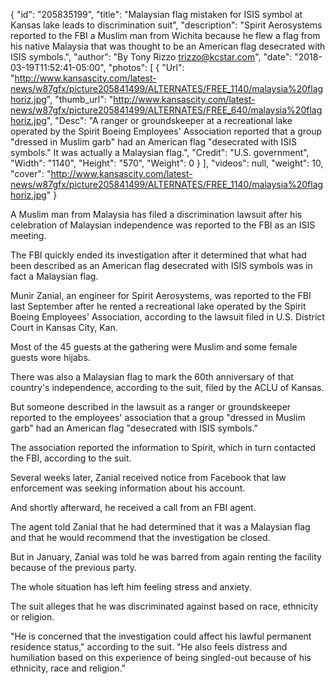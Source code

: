 {
  "id": "205835199",
  "title": "Malaysian flag mistaken for ISIS symbol at Kansas lake leads to discrimination suit",
  "description": "Spirit Aerosystems reported to the FBI a Muslim man from Wichita because he flew a flag from his native Malaysia that was thought to be an American flag desecrated with ISIS symbols.",
  "author": "By Tony Rizzo trizzo@kcstar.com",
  "date": "2018-03-19T11:52:41-05:00",
  "photos": [
    {
      "Url": "http://www.kansascity.com/latest-news/w87gfx/picture205841499/ALTERNATES/FREE_1140/malaysia%20flaghoriz.jpg",
      "thumb_url": "http://www.kansascity.com/latest-news/w87gfx/picture205841499/ALTERNATES/FREE_640/malaysia%20flaghoriz.jpg",
      "Desc": "A ranger or groundskeeper at a recreational lake operated by the Spirit Boeing Employees' Association reported that a group \"dressed in Muslim garb\" had an American flag \"desecrated with ISIS symbols.\" It was actually a Malaysian flag.",
      "Credit": "U.S. government",
      "Width": "1140",
      "Height": "570",
      "Weight": 0
    }
  ],
  "videos": null,
  "weight": 10,
  "cover": "http://www.kansascity.com/latest-news/w87gfx/picture205841499/ALTERNATES/FREE_1140/malaysia%20flaghoriz.jpg"
}

<p>A Muslim man from Malaysia has filed a discrimination lawsuit after his celebration of Malaysian independence was reported to the FBI as an ISIS meeting.</p><p>The FBI quickly ended its investigation after it determined that what had been described as an American flag desecrated with ISIS symbols was in fact a Malaysian flag.</p><p>Munir Zanial, an engineer for Spirit Aerosystems, was reported to the FBI last September after he rented a recreational lake operated by the Spirit Boeing Employees' Association, according to the lawsuit filed in U.S. District Court in Kansas City, Kan.</p><p>Most of the 45 guests at the gathering were Muslim and some female guests wore hijabs.<br /></p><p>There was also a Malaysian flag to mark the 60th anniversary of that country's independence, according to the suit, filed by the ACLU of Kansas.</p><p>But someone described in the lawsuit as a ranger or groundskeeper reported to the employees' association that a group "dressed in Muslim garb" had an American flag "desecrated with ISIS symbols."</p><p>The association reported the information to Spirit, which in turn contacted the FBI, according to the suit.</p><p>Several weeks later, Zanial received notice from Facebook that law enforcement was seeking information about his account.</p><p>And shortly afterward, he received a call from an FBI agent.</p><p>The agent told Zanial that he had determined that it was a Malaysian flag and that he would recommend that the investigation be closed.</p><p>But in January, Zanial was told he was barred from again renting the facility because of the previous party.</p><p>The whole situation has left him feeling stress and anxiety.</p><p>The suit alleges that he was discriminated against based on race, ethnicity or religion.</p><p>"He is concerned that the investigation could affect his lawful permanent residence status," according to the suit. "He also feels distress and humiliation based on this experience of being singled-out because of his ethnicity, race and religion."</p>

